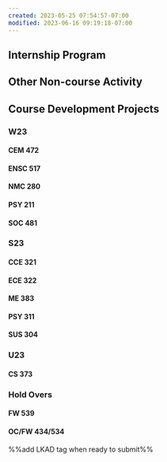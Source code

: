 ```yaml
---
created: 2023-05-25 07:54:57-07:00
modified: 2023-06-16 09:19:18-07:00
---
```



## Internship Program

## Other Non-course Activity

## Course Development Projects

### W23

#### CEM 472

#### ENSC 517

#### NMC 280

#### PSY 211

#### SOC 481

### S23

#### CCE 321

#### ECE 322

#### ME 383

#### PSY 311

#### SUS 304

### U23

#### CS 373

### Hold Overs

#### FW 539

#### OC/FW 434/534

%%add LKAD tag when ready to submit%%